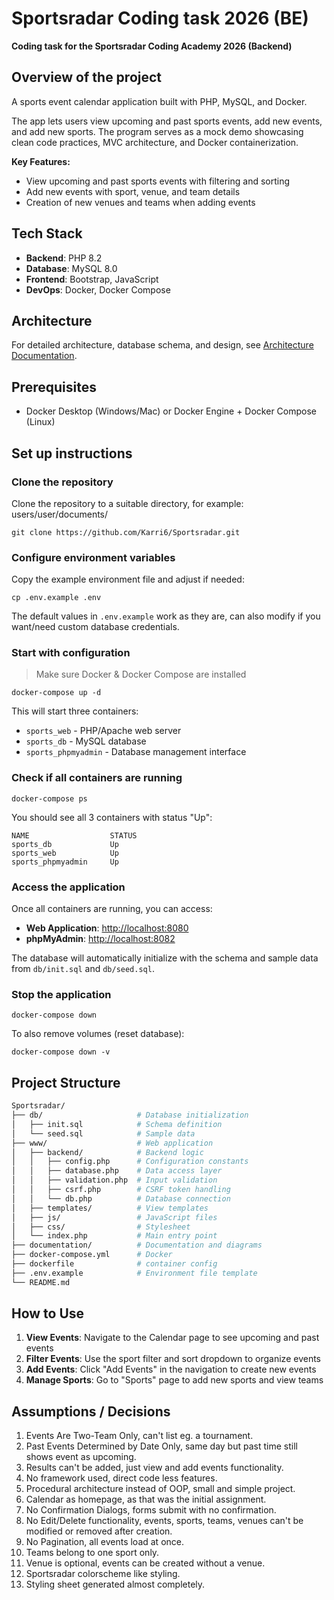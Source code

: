# Sportsradar Coding task 2026 (BE)

**Coding task for the Sportsradar Coding Academy 2026 (Backend)**

## Overview of the project

A sports event calendar application built with PHP, MySQL, and Docker. 

The app lets users view upcoming and past sports events, add new events, and add new sports. The program serves as a mock demo showcasing clean code practices, MVC architecture, and Docker containerization.

**Key Features:**
- View upcoming and past sports events with filtering and sorting
- Add new events with sport, venue, and team details
- Creation of new venues and teams when adding events

## Tech Stack
- **Backend**: PHP 8.2
- **Database**: MySQL 8.0
- **Frontend**: Bootstrap, JavaScript
- **DevOps**: Docker, Docker Compose

## Architecture
For detailed architecture, database schema, and design, see [Architecture Documentation](documentation/architecture.md).

## Prerequisites
- Docker Desktop (Windows/Mac) or Docker Engine + Docker Compose (Linux)

## Set up instructions

### Clone the repository

Clone the repository to a suitable directory, for example: users/user/documents/

```
git clone https://github.com/Karri6/Sportsradar.git

```

### Configure environment variables

Copy the example environment file and adjust if needed:

```
cp .env.example .env
```

The default values in `.env.example` work as they are, can also modify if you want/need custom database credentials.

### Start with configuration
> Make sure Docker & Docker Compose are installed

```
docker-compose up -d
```

This will start three containers:
- `sports_web` - PHP/Apache web server
- `sports_db` - MySQL database
- `sports_phpmyadmin` - Database management interface

### Check if all containers are running

```
docker-compose ps
```

You should see all 3 containers with status "Up":

```
NAME                  STATUS
sports_db             Up
sports_web            Up
sports_phpmyadmin     Up
```

### Access the application

Once all containers are running, you can access:

- **Web Application**: [http://localhost:8080](http://localhost:8080)
- **phpMyAdmin**: [http://localhost:8082](http://localhost:8082)

The database will automatically initialize with the schema and sample data from `db/init.sql` and `db/seed.sql`.

### Stop the application

```
docker-compose down
```

To also remove volumes (reset database):

```
docker-compose down -v
```

## Project Structure

```bash
Sportsradar/
├── db/                     # Database initialization
│   ├── init.sql            # Schema definition
│   └── seed.sql            # Sample data
├── www/                    # Web application
│   ├── backend/            # Backend logic
│   │   ├── config.php      # Configuration constants
│   │   ├── database.php    # Data access layer
│   │   ├── validation.php  # Input validation
│   │   ├── csrf.php        # CSRF token handling
│   │   └── db.php          # Database connection
│   ├── templates/          # View templates
│   ├── js/                 # JavaScript files
│   ├── css/                # Stylesheet
│   └── index.php           # Main entry point
├── documentation/          # Documentation and diagrams
├── docker-compose.yml      # Docker
├── dockerfile              # container config
├── .env.example            # Environment file template
└── README.md               
```

## How to Use

1. **View Events**: Navigate to the Calendar page to see upcoming and past events
2. **Filter Events**: Use the sport filter and sort dropdown to organize events
3. **Add Events**: Click "Add Events" in the navigation to create new events
4. **Manage Sports**: Go to "Sports" page to add new sports and view teams

## Assumptions / Decisions

1. Events Are Two-Team Only, can't list eg. a tournament.
2. Past Events Determined by Date Only, same day but past time still shows event as upcoming.
3. Results can't be added, just view and add events functionality.
4. No framework used, direct code less features.
5. Procedural architecture instead of OOP, small and simple project.
6. Calendar as homepage, as that was the initial assignment.
7. No Confirmation Dialogs, forms submit with no confirmation.
8. No Edit/Delete functionality, events, sports, teams, venues can't be modified or removed after creation.
9. No Pagination, all events load at once.
10. Teams belong to one sport only.
11. Venue is optional, events can be created without a venue.
12. Sportsradar colorscheme like styling.
13. Styling sheet generated almost completely. 
